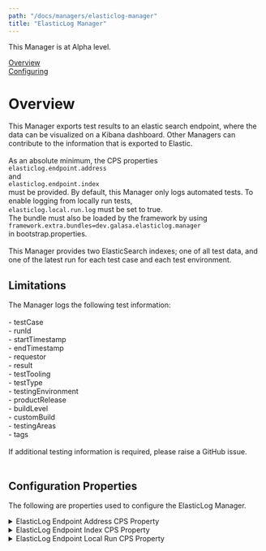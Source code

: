 ```yaml
---
path: "/docs/managers/elasticlog-manager"
title: "ElasticLog Manager"
---
```


This Manager is at Alpha level. <br>


[Overview](#overview)<br>
[Configuring](#configuring)<br>


# <a name="overview"></a>Overview
This Manager exports test results to an elastic search endpoint, where the data can be visualized on a Kibana dashboard.  Other Managers can contribute to the information that is exported to Elastic. <br><br> As an absolute minimum, the CPS properties <br> <code>elasticlog.endpoint.address</code><br>and<br><code>elasticlog.endpoint.index</code><br> must be provided. By default, this Manager only logs automated tests. To enable logging from locally run tests, <br> <code>elasticlog.local.run.log</code> must be set to true.<br> The bundle must also be loaded by the framework by using<br> <code>framework.extra.bundles=dev.galasa.elasticlog.manager</code><br> in bootstrap.properties. <br><br> This Manager provides two ElasticSearch indexes; one of all test data, and one of the latest run for each test case and each  test environment.

## Limitations
The Manager logs the following test information:<br> <br> - testCase<br> - runId<br> - startTimestamp<br> - endTimestamp<br> - requestor<br> - result<br> - testTooling<br> - testType<br> - testingEnvironment<br> - productRelease<br> - buildLevel<br> - customBuild<br> - testingAreas<br> - tags<br> <br> If additional testing information is required, please raise a GitHub issue.<br><br> 





## <a name="configuring"></a>Configuration Properties

The following are properties used to configure the ElasticLog Manager.
 
<details>
<summary>ElasticLog Endpoint Address CPS Property</summary>

| Property: | ElasticLog Endpoint Address CPS Property |
| --------------------------------------- | :------------------------------------- |
| Name: | elastic.endpoint.address |
| Description: | Provides an address to send elastic requests to |
| Required:  | Yes |
| Default value: | $default |
| Valid values: | Any valid URI string |
| Examples: | <code>elastic.endpoint.address=https://yoursitehere.com/elasticendpoint</code> |

</details>
 
<details>
<summary>ElasticLog Endpoint Index CPS Property</summary>

| Property: | ElasticLog Endpoint Index CPS Property |
| --------------------------------------- | :------------------------------------- |
| Name: | elastic.endpoint.index |
| Description: | Provides the index in elasticsearch to which requests are directed |
| Required:  | Yes |
| Default value: | $default |
| Valid values: | Any lowercase, single-word string |
| Examples: | <code>elastic.endpoint.index=galasa</code> |

If the index does not exist, the index is created and is mapped to the Galasa run.</br> If the index exists, it must be mapped to the relevant Galasa run.

</details>
 
<details>
<summary>ElasticLog Endpoint Local Run CPS Property</summary>

| Property: | ElasticLog Endpoint Local Run CPS Property |
| --------------------------------------- | :------------------------------------- |
| Name: | elastic.local.run.log |
| Description: | Activates the ElasticLog Manager for local runs |
| Required:  | Yes |
| Default value: | false |
| Valid values: | true, false |
| Examples: | <code>elastic.local.run.log=true</code> |

ElasticLog Manager will not run automatically for a local run. <br> By setting this property to true, the manager will activate locally.

</details>
